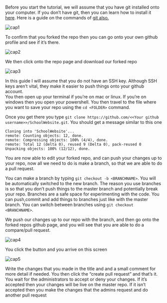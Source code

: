 Before you start the tutorial, we will assume that you have git installed onto your computer.
If you don’t have git, then you can learn how to install it [here](https://git-scm.com/book/en/v2/Getting-Started-Installing-Git). Here is a guide on the commands of [git also.](http://feedhenry.org/student-help-guide/topic04-git-introduction/book-git-tutorial/index.html#/Basics)
 
![cap1](https://i.imgur.com/rzHlCWQ.png)

To confirm that you forked the repo then you can go onto your own github profile and see if it’s there.

![cap2](https://i.imgur.com/DyHeBql.png)

We then click onto the repo page and download our forked repo 

![cap3](https://i.imgur.com/JZpSjYc.png)

In this guide I will assume that you do not have an SSH key. Although SSH keys aren’t vital, they make it easier to push things onto your github account.  
You then open up your terminal if you’re on mac or linux. If you’re on windows then you open your powershell.  You then travel to the file where you want to save your repo using the  ```cd <FOLDER>``` command. 

Once you get there you type ```git clone https://github.com/<<Your github username>>/SchoolWebsite.git```.
You should get a message similar to this one 

```
Cloning into 'SchoolWebsite'...
remote: Counting objects: 12, done.
remote: Compressing objects: 100% (4/4), done.
remote: Total 12 (delta 0), reused 9 (Delta 0), pack-reused 0
Unpacking objects: 100% (12/12), done.
```

You are now able to edit your forked repo, and can push your changes up to your repo, now all we need to do is make a branch, so that we are able to do a pull request.

You can make a branch by typing ```git checkout -b <BRANCHNAME>```.
You will be automatically switched to the new branch. The reason you use branches is so that you don’t push things to the master branch and potentially break your repo. Branches are a safe space for experimenting with the code. You can push,commit and add things to branches just like with the master branch. You can switch between branches using ```git checkout <BRANCHNAME>```. 

We push our changes up to our repo with the branch, and then go onto the forked repos github page, and you will see that you are able to do a compare/pull request.

![cap4](https://i.imgur.com/lgqfZVg.png)

You click the button and you arrive on this screen

![cap5](https://i.imgur.com/UsKsemn.png)

Write the changes that you made in the title and and a small comment for more detail if needed. You then click the “create pull request” and that’s it.  You wait for the administrators to accept or deny your changes.  If it’s accepted then your changes will be live on the master repo.  If it isn’t accepted then you make the changes that the admins request and do another pull request